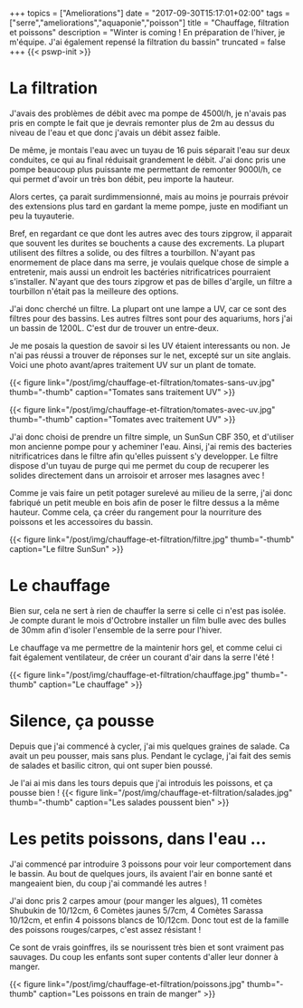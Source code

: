 +++
topics = ["Ameliorations"]
date = "2017-09-30T15:17:01+02:00"
tags = ["serre","ameliorations","aquaponie","poisson"]
title = "Chauffage, filtration et poissons"
description = "Winter is coming ! En préparation de l'hiver, je m'équipe. J'ai également repensé la filtration du bassin"
truncated = false
+++
{{< pswp-init >}}

# La filtration
J'avais des problèmes de débit avec ma pompe de 4500l/h, je n'avais pas pris en compte le fait que je devrais remonter plus de 2m au dessus du niveau de l'eau et que donc j'avais un débit assez faible.

De même, je montais l'eau avec un tuyau de 16 puis séparait l'eau sur deux conduites, ce qui au final réduisait grandement le débit. J'ai donc pris une pompe beaucoup plus puissante me permettant de remonter 9000l/h, ce qui permet d'avoir un très bon débit, peu importe la hauteur.

Alors certes, ça parait surdimmensionné, mais au moins je pourrais prévoir des extensions plus tard en gardant la meme pompe, juste en modifiant un peu la tuyauterie.

Bref, en regardant ce que dont les autres avec des tours zipgrow, il apparait que souvent les durites se bouchents a cause des excrements. La plupart utilisent des filtres a solide, ou des filtres a tourbillon. N'ayant pas enormement de place dans ma serre, je voulais quelque chose de simple a entretenir,
mais aussi un endroit les bactéries nitrificatrices pourraient s'installer. N'ayant que des tours zipgrow et pas de billes d'argile, un filtre a tourbillon n'était pas la meilleure des options.

J'ai donc cherché un filtre. La plupart ont une lampe a UV, car ce sont des filtres pour des bassins. Les autres filtres sont pour des aquariums, hors j'ai un bassin de 1200L. C'est dur de trouver un entre-deux.

Je me posais la question de savoir si les UV étaient interessants ou non. Je n'ai pas réussi a trouver de réponses sur le net, excepté sur un site anglais.
Voici une photo avant/apres traitement UV sur un plant de tomate.

{{< figure link="/post/img/chauffage-et-filtration/tomates-sans-uv.jpg" thumb="-thumb" caption="Tomates sans traitement UV" >}}

{{< figure link="/post/img/chauffage-et-filtration/tomates-avec-uv.jpg" thumb="-thumb" caption="Tomates avec traitement UV" >}}

J'ai donc choisi de prendre un filtre simple, un SunSun CBF 350, et d'utiliser mon ancienne pompe pour y acheminer l'eau. Ainsi, j'ai remis des bacteries nitrificatrices dans le filtre afin qu'elles puissent s'y developper.
Le filtre dispose d'un tuyau de purge qui me permet du coup de recuperer les solides directement dans un arroisoir et arroser mes lasagnes avec !

Comme je vais faire un petit potager surelevé au milieu de la serre, j'ai donc fabriqué un petit meuble en bois afin de poser le filtre dessus a la même hauteur. Comme cela, ça créer du rangement pour la nourriture des poissons et les accessoires du bassin.

{{< figure link="/post/img/chauffage-et-filtration/filtre.jpg" thumb="-thumb" caption="Le filtre SunSun" >}}

# Le chauffage
Bien sur, cela ne sert à rien de chauffer la serre si celle ci n'est pas isolée. Je compte durant le mois d'Octrobre installer un film bulle avec des bulles de 30mm afin d'isoler l'ensemble de la serre pour l'hiver.

Le chauffage va me permettre de la maintenir hors gel, et comme celui ci fait également ventilateur, de créer un courant d'air dans la serre l'été !

{{< figure link="/post/img/chauffage-et-filtration/chauffage.jpg" thumb="-thumb" caption="Le chauffage" >}}

# Silence, ça pousse
Depuis que j'ai commencé à cycler, j'ai mis quelques graines de salade. Ca avait un peu pousser, mais sans plus. Pendant le cyclage, j'ai fait des semis de salades et basilic citron, qui ont super bien poussé.

Je l'ai ai mis dans les tours depuis que j'ai introduis les poissons, et ça pousse bien !
{{< figure link="/post/img/chauffage-et-filtration/salades.jpg" thumb="-thumb" caption="Les salades poussent bien" >}}

# Les petits poissons, dans l'eau ...
J'ai commencé par introduire 3 poissons pour voir leur comportement dans le bassin. Au bout de quelques jours, ils avaient l'air en bonne santé et mangeaient bien, du coup j'ai commandé les autres !

J'ai donc pris 2 carpes amour (pour manger les algues), 11 comètes Shubukin de 10/12cm, 6 Comètes jaunes 5/7cm, 4 Comètes Sarassa 10/12cm, et enfin 4 poissons blancs de 10/12cm.
Donc tout est de la famille des poissons rouges/carpes, c'est assez résistant !

Ce sont de vrais goinffres, ils se nourissent très bien et sont vraiment pas sauvages. Du coup les enfants sont super contents d'aller leur donner à manger.

{{< figure link="/post/img/chauffage-et-filtration/poissons.jpg" thumb="-thumb" caption="Les poissons en train de manger" >}}
